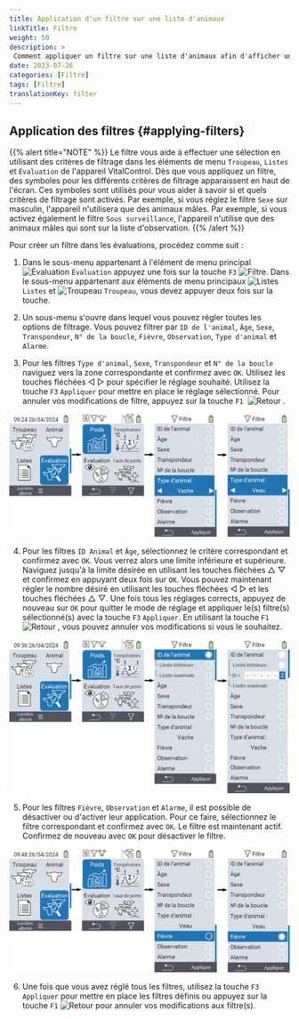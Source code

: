 ```yaml
---
title: Application d'un filtre sur une liste d'animaux
linkTitle: Filtre
weight: 50
description: >
 Comment appliquer un filtre sur une liste d'animaux afin d'afficher uniquement un sous-ensemble des animaux présents sur l'appareil.
date: 2023-07-26
categories: [Filtre]
tags: [Filtre]
translationKey: filter
---
```

## Application des filtres {#applying-filters}

{{% alert title="NOTE" %}}
Le filtre vous aide à effectuer une sélection en utilisant des critères de filtrage dans les éléments de menu `Troupeau`, `Listes` et `Évaluation` de l'appareil VitalControl. Dès que vous appliquez un filtre, des symboles pour les différents critères de filtrage apparaissent en haut de l'écran. Ces symboles sont utilisés pour vous aider à savoir si et quels critères de filtrage sont activés. Par exemple, si vous réglez le filtre `Sexe` sur masculin, l'appareil n'utilisera que des animaux mâles. Par exemple, si vous activez également le filtre `Sous surveillance`, l'appareil n'utilise que des animaux mâles qui sont sur la liste d'observation.
{{% /alert %}}

Pour créer un filtre dans les évaluations, procédez comme suit :

1. Dans le sous-menu appartenant à l'élément de menu principal <img src="/icons/main/evaluation.svg" width="50" align="bottom" alt="Évaluation" /> `Évaluation` appuyez une fois sur la touche `F3` <img src="/icons/footer/filter.svg" width="25" align="bottom" alt="Filtre" />. Dans le sous-menu appartenant aux éléments de menu principaux <img src="/icons/main/lists.svg" width="28" align="bottom" alt="Listes" /> `Listes` et <img src="/icons/main/herd.svg" width="60" align="bottom" alt="Troupeau" /> `Troupeau`, vous devez appuyer deux fois sur la touche.

2. Un sous-menu s'ouvre dans lequel vous pouvez régler toutes les options de filtrage. Vous pouvez filtrer par `ID de l'animal`, `Âge`, `Sexe`, `Transpondeur`, `N° de la boucle`, `Fièvre`, `Observation`, `Type d'animal` et `Alarme`.

3. Pour les filtres `Type d'animal`, `Sexe`, `Transpondeur` et `N° de la boucle` naviguez vers la zone correspondante et confirmez avec `OK`. Utilisez les touches fléchées ◁ ▷ pour spécifier le réglage souhaité. Utilisez la touche `F3` `Appliquer` pour mettre en place le réglage sélectionné. Pour annuler vos modifications de filtre, appuyez sur la touche `F1` &nbsp;<img src="/icons/footer/exit.svg" width="25" align="bottom" alt="Retour" />&nbsp;.

![VitalControl : menu Évaluation Créer un filtre](images/filter.png "Créer un filtre")

4. Pour les filtres `ID Animal` et `Âge`, sélectionnez le critère correspondant et confirmez avec `OK`. Vous verrez alors une limite inférieure et supérieure. Naviguez jusqu'à la limite désirée en utilisant les touches fléchées △ ▽ et confirmez en appuyant deux fois sur `OK`. Vous pouvez maintenant régler le nombre désiré en utilisant les touches fléchées ◁ ▷ et les touches fléchées △ ▽. Une fois tous les réglages corrects, appuyez de nouveau sur `OK` pour quitter le mode de réglage et appliquer le(s) filtre(s) sélectionné(s) avec la touche `F3` `Appliquer`. En utilisant la touche `F1` &nbsp;<img src="/icons/footer/exit.svg" width="25" align="bottom" alt="Retour" />&nbsp;, vous pouvez annuler vos modifications si vous le souhaitez.

![VitalControl : menu Évaluation Créer un filtre](images/filter2.png "Créer un filtre")

5. Pour les filtres `Fièvre`, `Observation` et `Alarme`, il est possible de désactiver ou d'activer leur application. Pour ce faire, sélectionnez le filtre correspondant et confirmez avec `OK`. Le filtre est maintenant actif. Confirmez de nouveau avec `OK` pour désactiver le filtre.

![VitalControl : menu Évaluation Créer un filtre](images/filter3.png "Créer un filtre")

6. Une fois que vous avez réglé tous les filtres, utilisez la touche `F3` `Appliquer` pour mettre en place les filtres définis ou appuyez sur la touche `F1` <img src="/icons/footer/exit.svg" width="25" align="bottom" alt="Retour" /> pour annuler vos modifications aux filtre(s).
